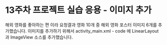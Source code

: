 # 13주차 프로젝트 실습 응용 - 이미지 추가
해외 영화를 좋아하는 편 이라 요청결과 영화 10개 중 해외 영화 포스터 이미지 6개를 추가했습니다.
이미지를 추가하기 위해서 activity_main.xml -  code 에 LinearLayout 과 ImageView 소스를 추가했습니다. 
